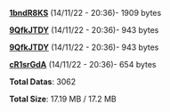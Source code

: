 [**1bndR8KS**](/data/1bndR8KS.txt) (14/11/22 - 20:36)- 1909 bytes

[**9QfkJTDY**](/data/9QfkJTDY.txt) (14/11/22 - 20:36)- 943 bytes

[**9QfkJTDY**](/data/9QfkJTDY.txt) (14/11/22 - 20:36)- 943 bytes

[**cR1srGdA**](/data/cR1srGdA.txt) (14/11/22 - 20:36)- 654 bytes

**Total Datas**: 3062

**Total Size**: 17.19 MB / 17.2 MB